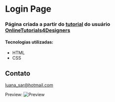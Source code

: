 # Login Page

### Página criada a partir do [tutorial](https://www.youtube.com/watch?v=cxm5bCCa9OA&list=WL&index=71&ab_channel=OnlineTutorials) do usuário [OnlineTutorials4Designers](https://www.youtube.com/c/OnlineTutorials4Designers)

#### Tecnologias utilizadas:
- HTML
- CSS

## Contato

luana_sar@hotmail.com

Preview:
![Preview](https://user-images.githubusercontent.com/57449112/202275523-d6f95d10-48bf-45fb-89a8-7b1dc1f075ad.png)








